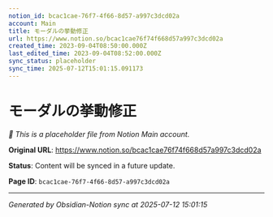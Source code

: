 ```yaml
---
notion_id: bcac1cae-76f7-4f66-8d57-a997c3dcd02a
account: Main
title: モーダルの挙動修正
url: https://www.notion.so/bcac1cae76f74f668d57a997c3dcd02a
created_time: 2023-09-04T08:50:00.000Z
last_edited_time: 2023-09-04T08:52:00.000Z
sync_status: placeholder
sync_time: 2025-07-12T15:01:15.091173
---
```


# モーダルの挙動修正

*🔄 This is a placeholder file from Notion Main account.*

**Original URL**: https://www.notion.so/bcac1cae76f74f668d57a997c3dcd02a

**Status**: Content will be synced in a future update.

**Page ID**: `bcac1cae-76f7-4f66-8d57-a997c3dcd02a`

---

*Generated by Obsidian-Notion sync at 2025-07-12 15:01:15*
